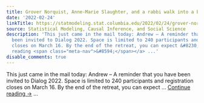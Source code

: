 ```yaml
---
title: Grover Norquist, Anne-Marie Slaughter, and a rabbi walk into a bar . . .
date: '2022-02-24'
linkTitle: https://statmodeling.stat.columbia.edu/2022/02/24/grover-norquist-anne-marie-slaughter-and-a-rabbi-walk-into-a-bar/
source: Statistical Modeling, Causal Inference, and Social Science
description: 'This just came in the mail today: Andrew – A reminder that you have
  been invited to Dialog 2022. Space is limited to 240 participants and registration
  closes on March 16. By the end of the retreat, you can expect &#8230; <a href="https://statmodeling.stat.columbia.edu/2022/02/24/grover-norquist-anne-marie-slaughter-and-a-rabbi-walk-into-a-bar/">Continue
  reading <span class="meta-nav">&#8594;</span></a> ...'
disable_comments: true
---
```

This just came in the mail today: Andrew – A reminder that you have been invited to Dialog 2022. Space is limited to 240 participants and registration closes on March 16. By the end of the retreat, you can expect &#8230; <a href="https://statmodeling.stat.columbia.edu/2022/02/24/grover-norquist-anne-marie-slaughter-and-a-rabbi-walk-into-a-bar/">Continue reading <span class="meta-nav">&#8594;</span></a> ...